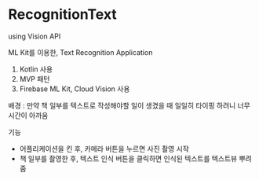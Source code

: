 # RecognitionText
using Vision API 


ML Kit를 이용한, Text Recognition Application 


1. Kotlin 사용 
2. MVP 패턴 
3. Firebase ML Kit, Cloud Vision 사용 



배경 : 만약 책 일부를 텍스트로 작성해야할 일이 생겼을 때 일일히 타이핑 하려니 너무 시간이 아까움 

기능 
- 어플리케이션을 킨 후, 카메라 버튼을 누르면 사진 촬영 시작 
- 책 일부를 촬영한 후, 텍스트 인식 버튼을 클릭하면 인식된 텍스트를 텍스트뷰 뿌려줌 

